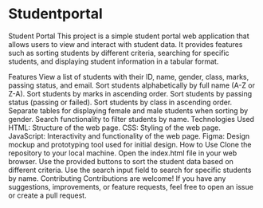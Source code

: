 # Studentportal
Student Portal
This project is a simple student portal web application that allows users to view and interact with student data. It provides features such as sorting students by different criteria, searching for specific students, and displaying student information in a tabular format.

Features
View a list of students with their ID, name, gender, class, marks, passing status, and email.
Sort students alphabetically by full name (A-Z or Z-A).
Sort students by marks in ascending order.
Sort students by passing status (passing or failed).
Sort students by class in ascending order.
Separate tables for displaying female and male students when sorting by gender.
Search functionality to filter students by name.
Technologies Used
HTML: Structure of the web page.
CSS: Styling of the web page.
JavaScript: Interactivity and functionality of the web page.
Figma: Design mockup and prototyping tool used for initial design.
How to Use
Clone the repository to your local machine.
Open the index.html file in your web browser.
Use the provided buttons to sort the student data based on different criteria.
Use the search input field to search for specific students by name.
Contributing
Contributions are welcome! If you have any suggestions, improvements, or feature requests, feel free to open an issue or create a pull request.
